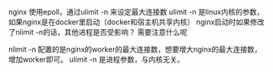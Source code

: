 nginx 使用epoll，通过ulimit -n 来设定最大连接数
ulimit -n 是linux内核的参数，如果nginx是在docker里启动（docker和宿主机共享内核）
nginx启动时如果修改了nlimit -n的话，其他进程是否受影响？
需要注意什么呢

nlimit -n 配置的是nginx的worker的最大连接数，想要增大nginx的最大连接数，增加worker即可。
ulimit -n 是进程参数，与内核无关。

